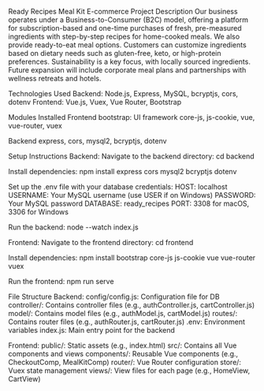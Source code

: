 Ready Recipes Meal Kit E-commerce
Project Description
Our business operates under a Business-to-Consumer (B2C) model, offering a platform for subscription-based and one-time purchases of fresh, pre-measured ingredients with step-by-step recipes for home-cooked meals. We also provide ready-to-eat meal options. Customers can customize ingredients based on dietary needs such as gluten-free, keto, or high-protein preferences. Sustainability is a key focus, with locally sourced ingredients. Future expansion will include corporate meal plans and partnerships with wellness retreats and hotels.

Technologies Used
Backend: Node.js, Express, MySQL, bcryptjs, cors, dotenv
Frontend: Vue.js, Vuex, Vue Router, Bootstrap

Modules Installed
Frontend
bootstrap: UI framework
core-js, js-cookie, vue, vue-router, vuex

Backend
express, cors, mysql2, bcryptjs, dotenv

Setup Instructions
Backend:
Navigate to the backend directory:
cd backend

Install dependencies:
npm install express cors mysql2 bcryptjs dotenv

Set up the .env file with your database credentials:
HOST: localhost
USERNAME: Your MySQL username (use USER if on Windows)
PASSWORD: Your MySQL password
DATABASE: ready_recipes
PORT: 3308 for macOS, 3306 for Windows

Run the backend:
node --watch index.js

Frontend:
Navigate to the frontend directory:
cd frontend

Install dependencies:
npm install bootstrap core-js js-cookie vue vue-router vuex

Run the frontend:
npm run serve

File Structure
Backend:
config/config.js: Configuration file for DB
controller/: Contains controller files (e.g., authController.js, cartController.js)
model/: Contains model files (e.g., authModel.js, cartModel.js)
routes/: Contains router files (e.g., authRouter.js, cartRouter.js)
.env: Environment variables
index.js: Main entry point for the backend

Frontend:
public/: Static assets (e.g., index.html)
src/: Contains all Vue components and views
components/: Reusable Vue components (e.g., CheckoutComp, MealKitComp)
router/: Vue Router configuration
store/: Vuex state management
views/: View files for each page (e.g., HomeView, CartView)
